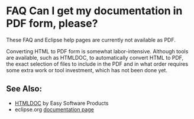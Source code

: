 FAQ Can I get my documentation in PDF form, please?
===================================================

These FAQ and Eclipse help pages are currently not available as PDF.

Converting HTML to PDF form is somewhat labor-intensive. 
Although tools are available, such as HTMLDOC, to automatically convert HTML to PDF, the exact selection of files to include in the PDF and in what order requires some extra work or tool investment, which has not been done yet. 

See Also:
---------

*   [HTMLDOC](http://www.easysw.com/htmldoc) by Easy Software Products 
*   eclipse.org [documentation page](https://www.eclipse.org/documentation)

